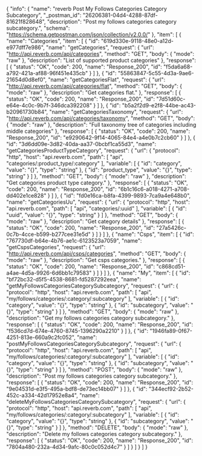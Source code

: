 {
  "info": {
    "name": "reverb Post My Follows Categories Category Subcategory",
    "_postman_id": "26206381-04d4-4288-87df-81621f828648",
    "description": "Post my follows categories category subcategory.",
    "schema": "https://schema.getpostman.com/json/collection/v2.0.0/"
  },
  "item": [
    {
      "name": "Categories",
      "item": [
        {
          "id": "619d330e-9118-48e0-a12d-e977dff7e986",
          "name": "getCategories",
          "request": {
            "url": "http://api.reverb.com/api/categories",
            "method": "GET",
            "body": {
              "mode": "raw"
            },
            "description": "List of supported product categories"
          },
          "response": [
            {
              "status": "OK",
              "code": 200,
              "name": "Response_200",
              "id": "f5da6a68-a792-421a-af88-96f451e435cb"
            }
          ]
        },
        {
          "id": "55863847-5c55-4d3a-9ae6-21654d0d8ef0",
          "name": "getCategoriesFlat",
          "request": {
            "url": "http://api.reverb.com/api/categories/flat",
            "method": "GET",
            "body": {
              "mode": "raw"
            },
            "description": "Get categories flat."
          },
          "response": [
            {
              "status": "OK",
              "code": 200,
              "name": "Response_200",
              "id": "7d51d60c-e64e-4c0c-9b7f-346dca392208"
            }
          ]
        },
        {
          "id": "b5a2f2d9-e2f8-44be-ac43-b20961730b84",
          "name": "getCategoriesTaxonomy",
          "request": {
            "url": "http://api.reverb.com/api/categories/taxonomy",
            "method": "GET",
            "body": {
              "mode": "raw"
            },
            "description": "Full taxonomy tree of categories including middle categories"
          },
          "response": [
            {
              "status": "OK",
              "code": 200,
              "name": "Response_200",
              "id": "e9290642-9f14-4065-84e4-a4e0b7c2cb60"
            }
          ]
        },
        {
          "id": "3d6dd09e-3d82-40da-aa37-0bcbf1ca55d3",
          "name": "getCategoriesProductTypeCategory",
          "request": {
            "url": {
              "protocol": "http",
              "host": "api.reverb.com",
              "path": [
                "api",
                "categories/:product_type/:category"
              ],
              "variable": [
                {
                  "id": "category",
                  "value": "{}",
                  "type": "string"
                },
                {
                  "id": "product_type",
                  "value": "{}",
                  "type": "string"
                }
              ]
            },
            "method": "GET",
            "body": {
              "mode": "raw"
            },
            "description": "Get categories product type category."
          },
          "response": [
            {
              "status": "OK",
              "code": 200,
              "name": "Response_200",
              "id": "6b1c16c6-a018-4271-a708-dd402e1ce828"
            }
          ]
        },
        {
          "id": "fd0e16ca-b8fa-4399-9893-7ca9a4e648b0",
          "name": "getCategoriesUu",
          "request": {
            "url": {
              "protocol": "http",
              "host": "api.reverb.com",
              "path": [
                "api",
                "categories/:uuid"
              ],
              "variable": [
                {
                  "id": "uuid",
                  "value": "{}",
                  "type": "string"
                }
              ]
            },
            "method": "GET",
            "body": {
              "mode": "raw"
            },
            "description": "Get category details"
          },
          "response": [
            {
              "status": "OK",
              "code": 200,
              "name": "Response_200",
              "id": "27a5426c-0c7b-4cce-b599-b277cee31e5d"
            }
          ]
        }
      ]
    },
    {
      "name": "Csps",
      "item": [
        {
          "id": "767730df-b64e-4b76-ae1c-6123523a7059",
          "name": "getCspsCategories",
          "request": {
            "url": "http://api.reverb.com/api/csps/categories",
            "method": "GET",
            "body": {
              "mode": "raw"
            },
            "description": "Get csps categories."
          },
          "response": [
            {
              "status": "OK",
              "code": 200,
              "name": "Response_200",
              "id": "c868cd51-a4ae-4d5a-9926-6d6bb1c79583"
            }
          ]
        }
      ]
    },
    {
      "name": "My",
      "item": [
        {
          "id": "bf72bc32-d5f5-4538-8681-fd5287292eea",
          "name": "getMyFollowsCategoriesCategorySubcategory",
          "request": {
            "url": {
              "protocol": "http",
              "host": "api.reverb.com",
              "path": [
                "api",
                "my/follows/categories/:category/:subcategory"
              ],
              "variable": [
                {
                  "id": "category",
                  "value": "{}",
                  "type": "string"
                },
                {
                  "id": "subcategory",
                  "value": "{}",
                  "type": "string"
                }
              ]
            },
            "method": "GET",
            "body": {
              "mode": "raw"
            },
            "description": "Get my follows categories category subcategory."
          },
          "response": [
            {
              "status": "OK",
              "code": 200,
              "name": "Response_200",
              "id": "f536cd7d-674e-4760-8745-1396290a2210"
            }
          ]
        },
        {
          "id": "1946fa89-0f67-4251-813e-660a9c2fc052",
          "name": "postMyFollowsCategoriesCategorySubcategory",
          "request": {
            "url": {
              "protocol": "http",
              "host": "api.reverb.com",
              "path": [
                "api",
                "my/follows/categories/:category/:subcategory"
              ],
              "variable": [
                {
                  "id": "category",
                  "value": "{}",
                  "type": "string"
                },
                {
                  "id": "subcategory",
                  "value": "{}",
                  "type": "string"
                }
              ]
            },
            "method": "POST",
            "body": {
              "mode": "raw"
            },
            "description": "Post my follows categories category subcategory."
          },
          "response": [
            {
              "status": "OK",
              "code": 200,
              "name": "Response_200",
              "id": "9e04531d-e3f5-495a-bdf8-de73ec14bb07"
            }
          ]
        },
        {
          "id": "344ecf92-2b52-452c-a334-42d17952e8a4",
          "name": "deleteMyFollowsCategoriesCategorySubcategory",
          "request": {
            "url": {
              "protocol": "http",
              "host": "api.reverb.com",
              "path": [
                "api",
                "my/follows/categories/:category/:subcategory"
              ],
              "variable": [
                {
                  "id": "category",
                  "value": "{}",
                  "type": "string"
                },
                {
                  "id": "subcategory",
                  "value": "{}",
                  "type": "string"
                }
              ]
            },
            "method": "DELETE",
            "body": {
              "mode": "raw"
            },
            "description": "Delete my follows categories category subcategory."
          },
          "response": [
            {
              "status": "OK",
              "code": 200,
              "name": "Response_200",
              "id": "7804a480-232a-4d34-9afc-80c0c052d4c7"
            }
          ]
        }
      ]
    }
  ]
}